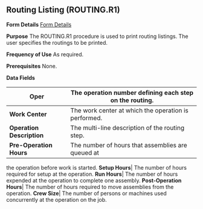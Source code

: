## Routing Listing (ROUTING.R1)
<PageHeader />

**Form Details**
[Form Details](../ROUTING-R1-1/README.md)

**Purpose**
The ROUTING.R1 procedure is used to print routing listings. The user specifies
the routings to be printed.

**Frequency of Use**
As required.

**Prerequisites**
None.

**Data Fields**

| **Oper**                  | The operation number defining each step on the routing. |
| ------------------------- | ------------------------------------------------------- |
| **Work Center**           | The work center at which the operation is performed.    |
| **Operation Description** | The multi-line description of the routing step.         |
| **Pre-Operation Hours**   | The number of hours that assemblies are queued at       |
the operation before work is started.
**Setup Hours**|  The number of hours required for setup at the operation.
**Run Hours**|  The number of hours expended at the operation to complete one
assembly.
**Post-Operation Hours**|  The number of hours required to move assemblies
from the operation.
**Crew Size**|  The number of persons or machines used concurrently at the
operation on the job.

<badge text= "Version 8.10.57 " vertical="middle" />

<PageFooter />
